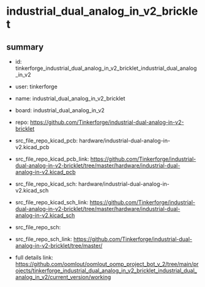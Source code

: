 # industrial_dual_analog_in_v2_bricklet
 
## summary 
* id: tinkerforge_industrial_dual_analog_in_v2_bricklet_industrial_dual_analog_in_v2
* user: tinkerforge
* name: industrial_dual_analog_in_v2_bricklet
* board: industrial_dual_analog_in_v2
* repo: https://github.com/Tinkerforge/industrial-dual-analog-in-v2-bricklet
* src_file_repo_kicad_pcb: hardware/industrial-dual-analog-in-v2.kicad_pcb
* src_file_repo_kicad_pcb_link: https://github.com/Tinkerforge/industrial-dual-analog-in-v2-bricklet/tree/master/hardware/industrial-dual-analog-in-v2.kicad_pcb
* src_file_repo_kicad_sch: hardware/industrial-dual-analog-in-v2.kicad_sch
* src_file_repo_kicad_sch_link: https://github.com/Tinkerforge/industrial-dual-analog-in-v2-bricklet/tree/master/hardware/industrial-dual-analog-in-v2.kicad_sch

* src_file_repo_sch: 
* src_file_repo_sch_link: https://github.com/Tinkerforge/industrial-dual-analog-in-v2-bricklet/tree/master/
* full details link: https://github.com/oomlout/oomlout_oomp_project_bot_v_2/tree/main/projects/tinkerforge_industrial_dual_analog_in_v2_bricklet_industrial_dual_analog_in_v2/current_version/working  







